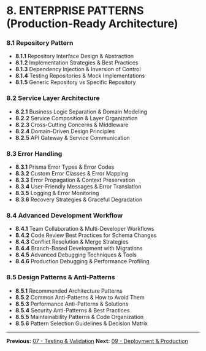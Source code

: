 # 8. ENTERPRISE PATTERNS (Production-Ready Architecture)

### 8.1 Repository Pattern

- **8.1.1** Repository Interface Design & Abstraction
- **8.1.2** Implementation Strategies & Best Practices
- **8.1.3** Dependency Injection & Inversion of Control
- **8.1.4** Testing Repositories & Mock Implementations
- **8.1.5** Generic Repository vs Specific Repository

### 8.2 Service Layer Architecture

- **8.2.1** Business Logic Separation & Domain Modeling
- **8.2.2** Service Composition & Layer Organization
- **8.2.3** Cross-Cutting Concerns & Middleware
- **8.2.4** Domain-Driven Design Principles
- **8.2.5** API Gateway & Service Communication

### 8.3 Error Handling

- **8.3.1** Prisma Error Types & Error Codes
- **8.3.2** Custom Error Classes & Error Mapping
- **8.3.3** Error Propagation & Context Preservation
- **8.3.4** User-Friendly Messages & Error Translation
- **8.3.5** Logging & Error Monitoring
- **8.3.6** Recovery Strategies & Graceful Degradation

### 8.4 Advanced Development Workflow

- **8.4.1** Team Collaboration & Multi-Developer Workflows
- **8.4.2** Code Review Best Practices for Schema Changes
- **8.4.3** Conflict Resolution & Merge Strategies
- **8.4.4** Branch-Based Development with Migrations
- **8.4.5** Advanced Debugging Techniques & Tools
- **8.4.6** Production Debugging & Performance Profiling

### 8.5 Design Patterns & Anti-Patterns

- **8.5.1** Recommended Architecture Patterns
- **8.5.2** Common Anti-Patterns & How to Avoid Them
- **8.5.3** Performance Anti-Patterns & Solutions
- **8.5.4** Security Anti-Patterns & Best Practices
- **8.5.5** Maintainability Patterns & Code Organization
- **8.5.6** Pattern Selection Guidelines & Decision Matrix

---

**Previous:** [07 - Testing & Validation](./07-testing-validation.md)
**Next:** [09 - Deployment & Production](./09-deployment-production.md)